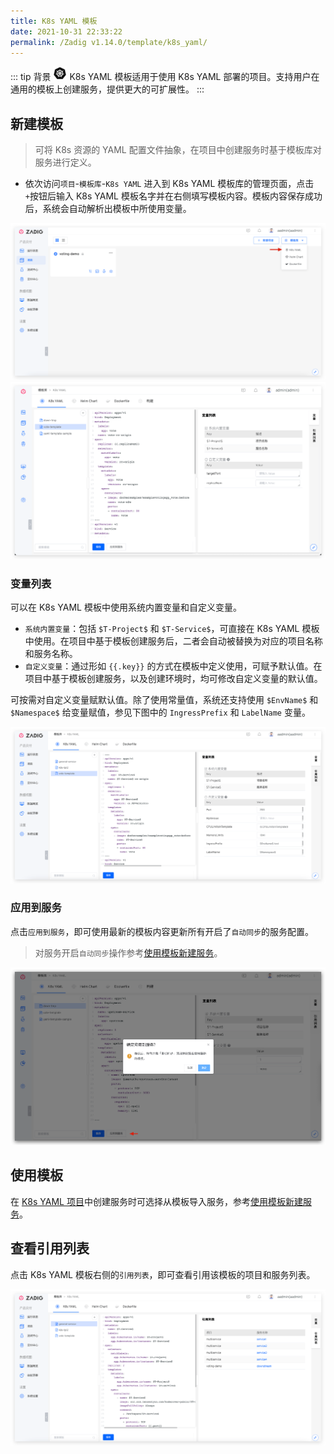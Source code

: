 ```yaml
---
title: K8s YAML 模板
date: 2021-10-31 22:33:22
permalink: /Zadig v1.14.0/template/k8s_yaml/
---
```


::: tip 背景
<img style="width:22px; height:22px" src="./_images/k8s.svg"></img> K8s YAML 模板适用于使用 K8s YAML 部署的项目。支持用户在通用的模板上创建服务，提供更大的可扩展性。
:::

## 新建模板

> 可将 K8s 资源的 YAML 配置文件抽象，在项目中创建服务时基于模板库对服务进行定义。

- 依次访问`项目`-`模板库`-`K8s YAML` 进入到 K8s YAML 模板库的管理页面，点击`+`按钮后输入 K8s YAML 模板名字并在右侧填写模板内容。模板内容保存成功后，系统会自动解析出模板中所使用变量。

![创建 K8s YAML 模板](./_images/create_k8s_yaml_template.png)
![创建 K8s YAML 模板](./_images/create_k8s_yaml_template_1.png)

### 变量列表

可以在 K8s YAML 模板中使用系统内置变量和自定义变量。

- `系统内置变量`：包括 `$T-Project$` 和 `$T-Service$`，可直接在 K8s YAML 模板中使用。在项目中基于模板创建服务后，二者会自动被替换为对应的项目名称和服务名称。
- `自定义变量`：通过形如 <span v-pre>`{{.key}}`</span> 的方式在模板中定义使用，可赋予默认值。在项目中基于模板创建服务，以及创建环境时，均可修改自定义变量的默认值。

可按需对自定义变量赋默认值。除了使用常量值，系统还支持使用 `$EnvName$` 和 `$Namespace$` 给变量赋值，参见下图中的 `IngressPrefix` 和 `LabelName` 变量。

![K8s YAML 模板变量的高阶用法](./_images/furtuer_usage_of_variables_in_k8s_yaml_template.png)

### 应用到服务

点击`应用到服务`，即可使用最新的模板内容更新所有开启了`自动同步`的服务配置。

> 对服务开启`自动同步`操作参考[使用模板新建服务](/cn/Zadig%20v1.14.0/project/service/k8s/#新建服务)。

![应用到服务](./_images/apply_k8s_template_to_service.png)

## 使用模板
在 [K8s YAML 项目](/cn/Zadig%20v1.14.0/project/k8s-yaml/)中创建服务时可选择从模板导入服务，参考[使用模板新建服务](/cn/Zadig%20v1.14.0/project/service/k8s/#新建服务)。

## 查看引用列表

点击 K8s YAML 模板右侧的`引用列表`，即可查看引用该模板的项目和服务列表。

![查看 K8s YAML 模板引用列表](./_images/show_k8s_yaml_template_ref.png)
